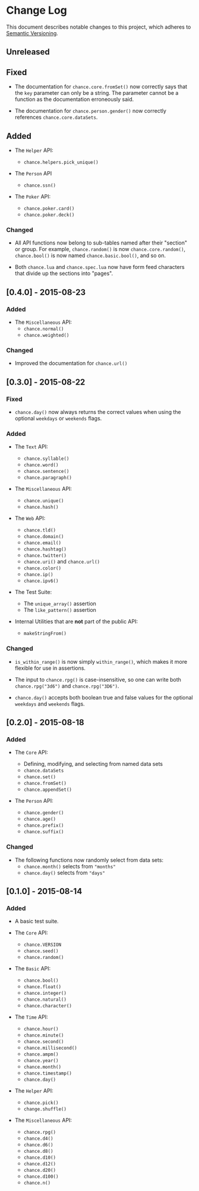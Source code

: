 # Change Log

This document describes notable changes to this project, which adheres
to [Semantic Versioning](http://semver.org/).



## Unreleased

## Fixed

- The documentation for `chance.core.fromSet()` now correctly says
  that the `key` parameter can only be a string.  The parameter cannot
  be a function as the documentation erroneously said.

- The documentation for `chance.person.gender()` now correctly
  references `chance.core.dataSets`.

## Added

- The `Helper` API:
    - `chance.helpers.pick_unique()`

- The `Person` API
    - `chance.ssn()`

- The `Poker` API:
    - `chance.poker.card()`
    - `chance.poker.deck()`

### Changed

- All API functions now belong to sub-tables named after their
  "section" or group.  For example, `chance.random()` is now
  `chance.core.random()`, `chance.bool()` is now named
  `chance.basic.bool()`, and so on.

- Both `chance.lua` and `chance.spec.lua` now have form feed
  characters that divide up the sections into "pages".



## [0.4.0] - 2015-08-23

### Added

- The `Miscellaneous` API:
    - `chance.normal()`
    - `chance.weighted()`

### Changed

- Improved the documentation for `chance.url()`



## [0.3.0] - 2015-08-22

### Fixed

- `chance.day()` now always returns the correct values when using the
   optional `weekdays` or `weekends` flags.

### Added

- The `Text` API:
    - `chance.syllable()`
    - `chance.word()`
    - `chance.sentence()`
    - `chance.paragraph()`

- The `Miscellaneous` API:
    - `chance.unique()`
    - `chance.hash()`

- The `Web` API:
    - `chance.tld()`
    - `chance.domain()`
    - `chance.email()`
    - `chance.hashtag()`
    - `chance.twitter()`
    - `chance.uri()` and `chance.url()`
    - `chance.color()`
    - `chance.ip()`
    - `chance.ipv6()`

- The Test Suite:
    - The `unique_array()` assertion
    - The `like_pattern()` assertion

- Internal Utilities that are **not** part of the public API:
    - `makeStringFrom()`

### Changed

- `is_within_range()` is now simply `within_range()`, which makes it
  more flexible for use in assertions.

- The input to `chance.rpg()` is case-insensitive, so one can write
  both `chance.rpg("3d6")` and `chance.rpg("3D6")`.

- `chance.day()` accepts both boolean true and false values for the
  optional `weekdays` and `weekends` flags.



## [0.2.0] - 2015-08-18

### Added

- The `Core` API:
    - Defining, modifying, and selecting from named data sets
    - `chance.dataSets`
    - `chance.set()`
    - `chance.fromSet()`
    - `chance.appendSet()`

- The `Person` API:
    - `chance.gender()`
    - `chance.age()`
    - `chance.prefix()`
    - `chance.suffix()`

### Changed

- The following functions now randomly select from data sets:
    - `chance.month()` selects from `"months"`
    - `chance.day()` selects from `"days"`



## [0.1.0] - 2015-08-14

### Added

- A basic test suite.

- The `Core` API:
    - `chance.VERSION`
    - `chance.seed()`
    - `chance.random()`

- The `Basic` API:
    - `chance.bool()`
    - `chance.float()`
    - `chance.integer()`
    - `chance.natural()`
    - `chance.character()`

- The `Time` API:
    - `chance.hour()`
    - `chance.minute()`
    - `chance.second()`
    - `chance.millisecond()`
    - `chance.ampm()`
    - `chance.year()`
    - `chance.month()`
    - `chance.timestamp()`
    - `chance.day()`

- The `Helper` API:
    - `chance.pick()`
    - `change.shuffle()`

- The `Miscellaneous` API:
    - `chance.rpg()`
    - `chance.d4()`
    - `chance.d6()`
    - `chance.d8()`
    - `chance.d10()`
    - `chance.d12()`
    - `chance.d20()`
    - `chance.d100()`
    - `chance.n()`
